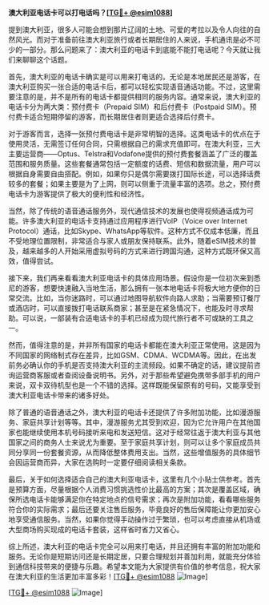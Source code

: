 **澳大利亚电话卡可以打电话吗？[[TG💪+ @esim1088](https://t.me/s/esim1088)]**

提到澳大利亚，很多人可能会想到那片辽阔的土地、可爱的考拉以及令人向往的自然风光。而对于准备前往澳大利亚旅行或者长期居住的人来说，手机通讯是必不可少的一部分。那么问题来了：澳大利亚的电话卡到底能不能打电话呢？今天就让我们来聊聊这个话题。

首先，澳大利亚的电话卡确实是可以用来打电话的。无论是本地居民还是游客，在澳大利亚购买一张合适的电话卡后，都可以轻松实现语音通话功能。不过，这里需要注意的是，并不是所有的电话卡都提供相同的服务内容。通常来说，澳大利亚的电话卡分为两大类：预付费卡（Prepaid SIM）和后付费卡（Postpaid SIM）。预付费卡适合短期停留的游客，而长期居住者则更适合选择后付费卡。

对于游客而言，选择一张预付费电话卡是非常明智的选择。这类电话卡的优点在于使用灵活，无需签订任何合同，只需根据自己的需求充值即可。在澳大利亚，三大主要运营商——Optus、Telstra和Vodafone提供的预付费套餐涵盖了广泛的覆盖范围和服务质量。这些套餐通常包括一定额度的话费、短信和数据流量，用户可以根据自身需要自由搭配。例如，如果你只是偶尔需要拨打国际长途，可以选择话费较多的套餐；如果主要是为了上网，则可以侧重于流量丰富的选项。总之，预付费电话卡为游客提供了极大的便利性和经济性。

当然，除了传统的语音通话服务外，现代通信技术的发展也使得视频通话成为可能。许多澳大利亚的电话卡支持通过应用程序进行VoIP（Voice over Internet Protocol）通话，比如Skype、WhatsApp等软件。这种方式不仅成本低廉，而且不受地理位置限制，非常适合与家人或朋友保持联系。此外，随着eSIM技术的普及，越来越多的人开始采用虚拟号码的方式来进行跨国沟通，这种方式既环保又高效，值得尝试。

接下来，我们再来看看澳大利亚电话卡的具体应用场景。假设你是一位初次来到悉尼的游客，想要快速融入当地生活，那么拥有一张本地电话卡将极大地方便你的日常交流。比如，当你迷路时，可以通过地图导航软件向路人求助；当需要预订餐厅或酒店时，可以直接拨打电话联系商家；甚至是在紧急情况下，也能及时寻求帮助。可以说，一部装有合适电话卡的手机已经成为现代旅行者不可或缺的工具之一。

然而，值得注意的是，并非所有国家的电话卡都能在澳大利亚正常使用。这是因为不同国家的网络制式存在差异，比如GSM、CDMA、WCDMA等。因此，在出发前务必确认你的手机是否支持澳大利亚的主流频段。如果不确定的话，建议提前咨询运营商客服或者查阅设备说明书。另外，对于那些希望避免携带多部手机的用户来说，双卡双待机型也是一个不错的选择。这样既能保留原有的号码，又能享受到澳大利亚电话卡带来的诸多好处。

除了普通的语音通话之外，澳大利亚的电话卡还提供了许多附加功能，比如漫游服务、家庭共享计划等等。其中，漫游服务尤其受到欢迎，因为它允许用户在其他国家也能继续使用本机号码接听来电和发送短信。这对于经常往返于澳大利亚与其他国家之间的商务人士来说尤为重要。至于家庭共享计划，则可以让多个家庭成员共同分享同一份套餐资源，从而降低整体费用支出。当然，这些增值服务的具体细节会因运营商而异，大家在选购时一定要仔细阅读相关条款。

最后，关于如何选择适合自己的澳大利亚电话卡，这里有几个小贴士供参考。首先是预算方面，尽量根据个人消费习惯挑选性价比最高的方案；其次是覆盖区域，确保所选电话卡能够满足你在特定地点的信号需求；再次是附加功能，看看哪些服务符合你的实际需求；最后还要关注售后服务，毕竟良好的售后保障能让你更加安心地享受通信服务。当然，如果你觉得手动操作过于繁琐，也可以考虑直接从机场或大型商场购买现成的电话卡套装，这样省时省力又省心。

综上所述，澳大利亚的电话卡完全可以用来打电话，并且还拥有丰富的附加功能和服务。无论你是短期访问还是长期定居，只要合理规划并善加利用，就能充分体验到通信科技带来的便捷与乐趣。希望本文能为大家提供有价值的参考信息，祝大家在澳大利亚的生活更加丰富多彩！[[TG💪+ @esim1088](https://t.me/s/esim1088) ![Image](https://i.postimg.cc/4NQfJmqS/Snipaste-2025-05-13-00-14-12.png)]

[[TG💪+ @esim1088](https://t.me/s/esim1088) ![Image](https://i.postimg.cc/4NQfJmqS/Snipaste-2025-05-13-00-14-12.png)]